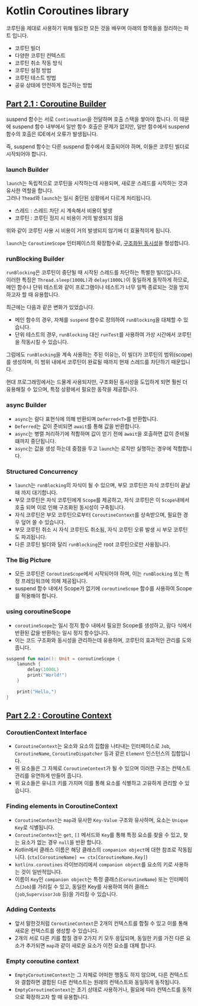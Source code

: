 # Kotlin Coroutines library

코루틴을 제대로 사용하기 위해 필요한 모든 것을 배우며 아래의 항목들을 정리하는 파트 입니다.

- 코루틴 빌더
- 다양한 코루틴 컨텍스트
- 코루틴 취소 작동 방식 
- 코루틴 설정 방법
- 코루틴 테스트 방법
- 공유 상태에 안전하게 접근하는 방법

## [Part 2.1 : Coroutine Builder](코루틴%20빌더.md)

suspend 함수는 서로 `Continuation`을 전달하며 호출 스택을 쌓아야 합니다.
이 때문에 suspend 함수 내부에서 일반 함수 호출은 문제가 없지만, 일반 함수에서 suspend 함수의 호출은 IDE에서 오류가 발생됩니다.

즉, suspend 함수는 다른 suspend 함수에서 호출되어야 하며, 이들은 코루틴 빌더로 시작되어야 합니다.

### launch Builder

`launch`는 독립적으로 코루틴을 시작하는데 사용되며, 새로운 스레드를 시작하는 것과 유사한 역할을 합니다.  
그러나 `Thead`와 `launch`는 일시 중단된 상황에서 다르게 처리됩니다.  
- 스레드 : 스레드 차단 시 계속해서 비용이 발생
- 코루틴 : 코루틴 정지 시 비용이 거의 발생되지 않음

위와 같이 코루틴 사용 시 비용이 거의 발생되지 않기에 더 효율적이게 됩니다.

`launch`는 `CoroutineScope` 인터페이스의 확장함수로, [구조화된 동시성](../Structured%20Concurrency.md)을 형성합니다.

### runBlocking Builder

`runBlocking`은 코루틴이 중단될 때 시작된 스레드를 차단하는 특별한 빌더입니다.   
이러한 특징은 `Thread.sleep(1000L)`과 `delay(1000L)`이 동일하게 동작하게 하므로, 메인 함수나 단위 테스트와 같이 프로그램이나 테스트가 너무 일찍 종료되는 것을 방지하고자 할 때 유용합니다.

최근에는 다음과 같은 변화가 있었습니다.
- 메인 함수의 경우, 자체를 `suspend` 함수로 정의하여 `runBlocking`을 대체할 수 있습니다.
- 단위 테스트의 경우, `runBlocking` 대신 `runTest`를 사용하여 가상 시간에서 코루틴을 작동시킬 수 있습니다.

그럼에도 `runBlocking`을 계속 사용하는 주된 이유는, 이 빌더가 코루틴의 범위(scope)를 생성하며, 이 범위 내에서 코루틴이 완료될 때까지 현재 스레드를 차단하기 때문입니다.

현대 프로그래밍에서는 드물게 사용되지만, 구조화된 동시성을 도입하게 되면 훨씬 더 유용해질 수 있으며, 특정 상황에서 필요한 동작을 제공합니다.

### async Builder

- `async`는 람다 표현식에 의해 반환되며 `Deferred<T>`를 반환합니다.
- `Deferred`는 값이 준비되면 `await`를 통해 값을 반환합니다.
- `async`는 병렬 처리하기에 적합하며 값이 얻기 전에 `await`을 호출하면 값이 준비될 떄까지 중단됩니다.
- `async`는 값을 생성 하는데 중점을 두고 `launch`는 로직만 실행하는 경우에 적합합니다.

### Structured Concurrency

- `launch`는 `runBlocking`의 자식이 될 수 있으며, 부모 코루틴은 자식 코루틴이 끝날 때 까지 대기합니다.
- 부모 코루틴은 자식 코루틴에게 `Scope`를 제공하고, 자식 코루틴은 이 `Scope`내에서 호출 되며 이로 인해 구조화된 동시성이 구축됩니다.
- 자식 코루틴은 부모 코루틴으로부터 `CoroutineContext`를 상속받으며, 필요한 경우 덮어 쓸 수 있습니다.
- 부모 코루틴 취소 시 자식 코루틴도 취소됨, 자식 코루틴 오류 발생 시 부모 코루틴도 파괴됩니다.
- 다른 코루틴 빌더와 달리 `runBlocking`은 root 코루틴으로만 사용됩니다.

### The Big Picture

- 모든 코루틴은 `CoroutineScope`에서 시작되어야 하며, 이는 `runBlocking` 또는 특정 프레임워크에 의해 제공됩니다.
- suspend 함수 내에서 Scope가 없기에 `coroutineScope` 함수를 사용하여 Scope를 적용해야 합니다.

### using coroutineScope

- `coroutineScope`는 일시 정지 함수 내에서 필요한 Scope를 생성하고, 람다 식에서 반환된 값을 반환하는 일시 정지 함수입니다.
- 이는 코드 구조화와 동시성을 관리하는데 유용하며, 코루틴의 효과적인 관리를 도와줍니다.

```kotlin
suspend fun main(): Unit = coroutineScope {
    lanunch {
        delay(1000L)
        print("World!")
    }
    
    print("Hello,")
}
```

## [Part 2.2 : Coroutine Context](코루틴%20컨텍스트.md)

### CoroutienContext Interface

- `CoroutineContext`는 요소와 요소의 집합을 나타내는 인터페이스로 `Job`, `CoroutineName`, `CoroutineDispatcher` 등과 같은 `Element` 인스턴스의 집합입니다.
- 위 요소들은 그 자체로 `CoroutineContext`가 될 수 있으며 이러한 구조는 컨텍스트 관리를 유연하게 만들어 줍니다.
- 위 요소들은 유니크 키를 가지며 이를 통해 요소를 식별하고 고유하게 관리할 수 있습니다.

### Finding elements in CoroutineContext

- `CoroutineContext`는 `map`과 유사한 `Key-Value` 구조와 유사하며, 요소는 `Unique Key`로 식별됩니다.
- `CoroutineContext`는 `get`, `[]` 메서드와 `Key`를 통해 특정 요소를 찾을 수 있고, 찾는 요소가 없는 경우 `null`을 반환 합니다.
- Kotlin에서 클래스 이름은 해당 클래스의 `companion object`에 대한 참조로 작동됩니다. (`ctx[CoroutineName] == ctx[CoroutineName.Key]`) 
- `kotlinx.coroutines` 라이브러리에서 `companion object`를 요소의 키로 사용하는 것이 일반적입니다.
- 이름이 `Key`인 `companion object`는 특정 클래스(`CoroutineName`) 또는 인터페이스(`Job`)를 가리킬 수 있고, 
  동일한 Key를 사용하여 여러 클래스(`job`,`SupervisorJob` 등)을 가리킬 수 있습니다.

### Adding Contexts

- 앞서 말한것처럼 `CoroutineContext`은 2개의 컨텍스트를 합칠 수 있고 이를 통해 새로운 컨텍스트를 생성할 수 있습니다.
- 2개의 서로 다른 키를 합칠 경우 2가지 키 모두 응답되며, 동일한 키를 가진 다른 요소가 추가되면 `map`과 같이 새로운 요소가 이전 요소를 대체 합니다.

### Empty coroutine context

- `EmptyCoroutineContext`는 그 자체로 어떠한 행동도 하지 않으며, 다른 컨텍스트와 결합하면 결합된 다른 컨텍스트는 원래의 컨텍스트와 동일하게 동작됩니다.
- `EmptyCoroutineContext`는 초기 상태로 사용하거나, 필요에 따라 컨텍스트를 동적으로 확장하고자 할 때 유용합니다.

